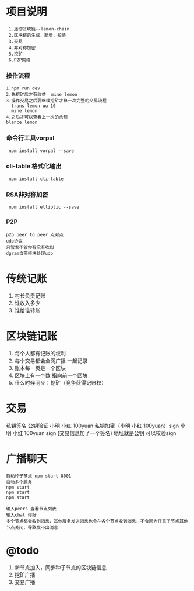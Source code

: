 
# 项目说明
```
 1.迷你区块链--lemon-chain
 2.区块链的生成，新增，校验
 3.交易
 4.非对称加密
 5.挖矿
 6.P2P网络
``` 

### 操作流程
```
1.npm run dev
2.先挖矿后才有收益  mine lemon
3.操作交易之后要继续挖矿才算一次完整的交易流程
  trans lemon uu 10 
  mine lemon
4.之后才可以查看上一次的余额
blance lemon    

```

### 命令行工具vorpal
```
 npm install vorpal --save
```

### cli-table 格式化输出
```
 npm install cli-table
```
### RSA非对称加密
```
 npm install elliptic --save
```
### P2P
```
p2p peer to peer 点对点
udp协议
只管发不管你有没有收到
dgram自带模块处理udp
```
# 传统记账
  1. 村长负责记账
  2. 谁收入多少
  3. 谁给谁转账

# 区块链记账
  1. 每个人都有记账的权利
  2. 每个交易都会全网广播 一起记录
  3. 账本每一页是一个区块
  4. 区块上有一个数 指向前一个区块
  5. 什么时候同步：挖矿（竞争获得记账权）

# 交易
私钥签名   公钥验证
小明 小红 100yuan
私钥加密（小明 小红 100yuan）sign
小明 小红 100yuan sign (交易信息加了一个签名)
地址就是公钥 可以校验sign

# 广播聊天

```
启动种子节点 npm start 8001
启动多个服务
npm start
npm start
npm start

输入peers 查看节点列表
输入chat 你好
多个节点都会收到消息，其他服务发送消息也会在各个节点收到消息，不会因为任意子节点其他节点关闭，导致发不出消息

```

# @todo
 1. 新节点加入，同步种子节点的区块链信息
 2. 挖矿广播
 3. 交易广播
